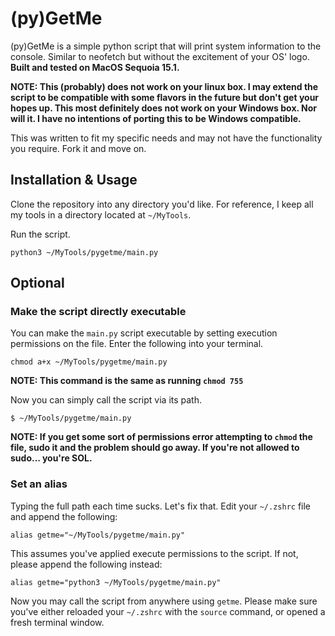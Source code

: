 # (py)GetMe

(py)GetMe is a simple python script that will print system information to the console. Similar to neofetch but without the excitement of your OS' logo. **Built and tested on MacOS Sequoia 15.1.**

**NOTE: This (probably) does not work on your linux box. I may extend the script to be compatible with some flavors in the future but don't get your hopes up. This most definitely does not work on your Windows box. Nor will it. I have no intentions of porting this to be Windows compatible.**

This was written to fit my specific needs and may not have the functionality you require. Fork it and move on.

## Installation & Usage

Clone the repository into any directory you'd like. For reference, I keep all my tools in a directory located at `~/MyTools`.

Run the script.

`python3 ~/MyTools/pygetme/main.py`

## Optional

### Make the script directly executable

You can make the `main.py` script executable by setting execution permissions on the file. Enter the following into your terminal.

`chmod a+x ~/MyTools/pygetme/main.py`

**NOTE: This command is the same as running `chmod 755`**

Now you can simply call the script via its path.

`$ ~/MyTools/pygetme/main.py`

**NOTE: If you get some sort of permissions error attempting to `chmod` the file, sudo it and the problem should go away. If you're not allowed to sudo... you're SOL.**

### Set an alias

Typing the full path each time sucks. Let's fix that. Edit your `~/.zshrc` file and append the following:

`alias getme="~/MyTools/pygetme/main.py"`

This assumes you've applied execute permissions to the script. If not, please append the following instead:

`alias getme="python3 ~/MyTools/pygetme/main.py"`

Now you may call the script from anywhere using `getme`. Please make sure you've either reloaded your `~/.zshrc` with the `source` command, or opened a fresh terminal window.

